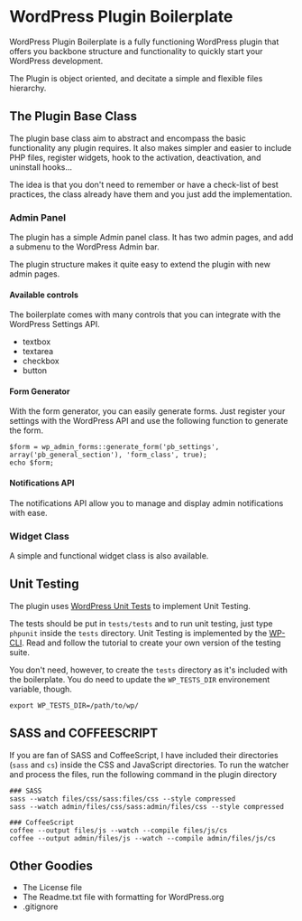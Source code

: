# WordPress Plugin Boilerplate

WordPress Plugin Boilerplate is a fully functioning WordPress plugin that offers you backbone structure and functionality to quickly start your WordPress development.

The Plugin is object oriented, and decitate a simple and flexible files hierarchy.

## The Plugin Base Class

The plugin base class aim to abstract and encompass the basic functionality any plugin requires. It also makes simpler and easier to include PHP files, register widgets, hook to the activation, deactivation, and uninstall hooks...

The idea is that you don't need to remember or have a check-list of best practices, the class already have them and you just add the implementation.

### Admin Panel

The plugin has a simple Admin panel class. It has two admin pages, and add a submenu to the WordPress Admin bar.

The plugin structure makes it quite easy to extend the plugin with new admin pages.

#### Available controls

The boilerplate comes with many controls that you can integrate with the WordPress Settings API.

* textbox
* textarea
* checkbox
* button

#### Form Generator

With the form generator, you can easily generate forms. Just register your settings with the WordPress API and use the following function to generate the form.

```
$form = wp_admin_forms::generate_form('pb_settings', array('pb_general_section'), 'form_class', true);
echo $form;
```
#### Notifications API

The notifications API allow you to manage and display admin notifications with ease. 
### Widget Class

A simple and functional widget class is also available.

## Unit Testing

The plugin uses [WordPress Unit Tests](http://unit-tests.trac.wordpress.org/) to implement Unit Testing. 

The tests should be put in `tests/tests` and to run unit testing, just type `phpunit` inside the `tests` directory. Unit Testing is implemented by the [WP-CLI](http://wp-cli.org/blog/plugin-unit-tests.html). Read and follow the tutorial to create your own version of the testing suite.

You don't need, however, to create the `tests` directory as it's included with the boilerplate. You do need to update the `WP_TESTS_DIR` environement variable, though.

```
export WP_TESTS_DIR=/path/to/wp/
```

## SASS and COFFEESCRIPT

If you are fan of SASS and CoffeeScript, I have included their directories (`sass` and `cs`) inside the CSS and JavaScript directories. To run the watcher and process the files, run the following command in the plugin directory

```
### SASS
sass --watch files/css/sass:files/css --style compressed
sass --watch admin/files/css/sass:admin/files/css --style compressed

### CoffeeScript
coffee --output files/js --watch --compile files/js/cs
coffee --output admin/files/js --watch --compile admin/files/js/cs
```

## Other Goodies

* The License file
* The Readme.txt file with formatting for WordPress.org
* .gitignore
